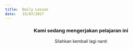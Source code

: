 ```yaml
---
title:  Daily Lesson
date:   15/07/2017
---
```


### <center>Kami sedang mengerjakan pelajaran ini</center>
<center>Silahkan kembali lagi nanti</center>